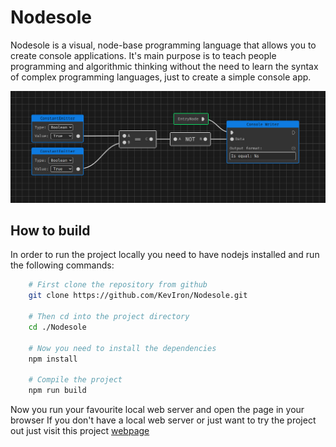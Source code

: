 # Nodesole

Nodesole is a visual, node-base programming language that allows you to create console applications. It's main purpose is to teach people programming and algorithmic thinking without the need to learn the syntax of complex programming languages, just to create a simple console app.

![Demo image](https://github.com/KevIron/Nodesole/blob/main/imgs/demo.png?raw=true)

## How to build

In order to run the project locally you need to have nodejs installed and run the following commands:
```bash
    # First clone the repository from github
    git clone https://github.com/KevIron/Nodesole.git

    # Then cd into the project directory
    cd ./Nodesole

    # Now you need to install the dependencies
    npm install

    # Compile the project
    npm run build
```
Now you run your favourite local web server and open the page in your browser
If you don't have a local web server or just want to try the project out just visit this project [webpage](https://nodesole.netlify.app)
